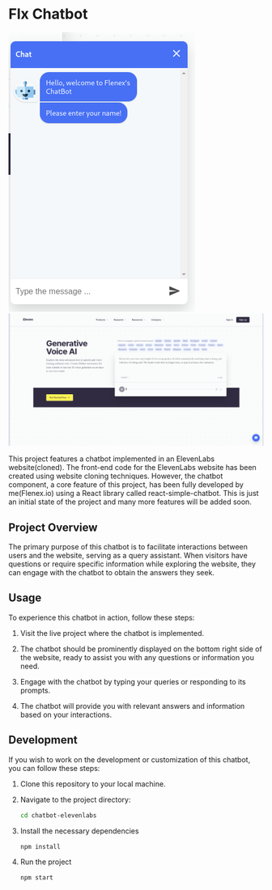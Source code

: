 # Flx Chatbot

![Chatbot Preview](./src/images/chatbot.png)
![Chatbot Preview](./src/images/screen.png)

This project features a chatbot implemented in an ElevenLabs website(cloned). The front-end code for the ElevenLabs website has been created using website cloning techniques. However, the chatbot component, a core feature of this project, has been fully developed by me(Flenex.io) using a React library called react-simple-chatbot. This is just an initial state of the project and many more features will be added soon.

## Project Overview

The primary purpose of this chatbot is to facilitate interactions between users and the website, serving as a query assistant. When visitors have questions or require specific information while exploring the website, they can engage with the chatbot to obtain the answers they seek.

## Usage

To experience this chatbot in action, follow these steps:

1. Visit the live project where the chatbot is implemented.

2. The chatbot should be prominently displayed on the bottom right side of the website, ready to assist you with any questions or information you need.

3. Engage with the chatbot by typing your queries or responding to its prompts.

4. The chatbot will provide you with relevant answers and information based on your interactions.

## Development

If you wish to work on the development or customization of this chatbot, you can follow these steps:

1. Clone this repository to your local machine.

2. Navigate to the project directory:

   ```bash
   cd chatbot-elevenlabs

   ```

3. Install the necessary dependencies

   ```bash
   npm install

   ```

4. Run the project
   ```bash
   npm start
   ```
